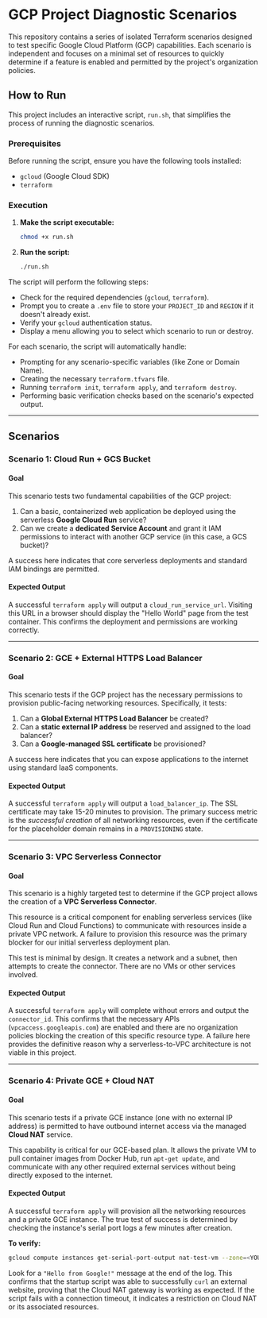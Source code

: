 # GCP Project Diagnostic Scenarios

This repository contains a series of isolated Terraform scenarios designed to test specific Google Cloud Platform (GCP) capabilities. Each scenario is independent and focuses on a minimal set of resources to quickly determine if a feature is enabled and permitted by the project's organization policies.

## How to Run

This project includes an interactive script, `run.sh`, that simplifies the process of running the diagnostic scenarios.

### Prerequisites

Before running the script, ensure you have the following tools installed:
*   `gcloud` (Google Cloud SDK)
*   `terraform`

### Execution

1.  **Make the script executable:**
    ```bash
    chmod +x run.sh
    ```

2.  **Run the script:**
    ```bash
    ./run.sh
    ```

The script will perform the following steps:
*   Check for the required dependencies (`gcloud`, `terraform`).
*   Prompt you to create a `.env` file to store your `PROJECT_ID` and `REGION` if it doesn't already exist.
*   Verify your `gcloud` authentication status.
*   Display a menu allowing you to select which scenario to run or destroy.

For each scenario, the script will automatically handle:
*   Prompting for any scenario-specific variables (like Zone or Domain Name).
*   Creating the necessary `terraform.tfvars` file.
*   Running `terraform init`, `terraform apply`, and `terraform destroy`.
*   Performing basic verification checks based on the scenario's expected output.

---

## Scenarios

### Scenario 1: Cloud Run + GCS Bucket

#### Goal
This scenario tests two fundamental capabilities of the GCP project:
1.  Can a basic, containerized web application be deployed using the serverless **Google Cloud Run** service?
2.  Can we create a **dedicated Service Account** and grant it IAM permissions to interact with another GCP service (in this case, a GCS bucket)?

A success here indicates that core serverless deployments and standard IAM bindings are permitted.

#### Expected Output
A successful `terraform apply` will output a `cloud_run_service_url`. Visiting this URL in a browser should display the "Hello World" page from the test container. This confirms the deployment and permissions are working correctly.

---

### Scenario 2: GCE + External HTTPS Load Balancer

#### Goal
This scenario tests if the GCP project has the necessary permissions to provision public-facing networking resources. Specifically, it tests:
1.  Can a **Global External HTTPS Load Balancer** be created?
2.  Can a **static external IP address** be reserved and assigned to the load balancer?
3.  Can a **Google-managed SSL certificate** be provisioned?

A success here indicates that you can expose applications to the internet using standard IaaS components.

#### Expected Output
A successful `terraform apply` will output a `load_balancer_ip`. The SSL certificate may take 15-20 minutes to provision. The primary success metric is the *successful creation* of all networking resources, even if the certificate for the placeholder domain remains in a `PROVISIONING` state.

---

### Scenario 3: VPC Serverless Connector

#### Goal
This scenario is a highly targeted test to determine if the GCP project allows the creation of a **VPC Serverless Connector**.

This resource is a critical component for enabling serverless services (like Cloud Run and Cloud Functions) to communicate with resources inside a private VPC network. A failure to provision this resource was the primary blocker for our initial serverless deployment plan.

This test is minimal by design. It creates a network and a subnet, then attempts to create the connector. There are no VMs or other services involved.

#### Expected Output
A successful `terraform apply` will complete without errors and output the `connector_id`. This confirms that the necessary APIs (`vpcaccess.googleapis.com`) are enabled and there are no organization policies blocking the creation of this specific resource type. A failure here provides the definitive reason why a serverless-to-VPC architecture is not viable in this project.

---

### Scenario 4: Private GCE + Cloud NAT

#### Goal
This scenario tests if a private GCE instance (one with no external IP address) is permitted to have outbound internet access via the managed **Cloud NAT** service.

This capability is critical for our GCE-based plan. It allows the private VM to pull container images from Docker Hub, run `apt-get update`, and communicate with any other required external services without being directly exposed to the internet.

#### Expected Output
A successful `terraform apply` will provision all the networking resources and a private GCE instance. The true test of success is determined by checking the instance's serial port logs a few minutes after creation.

**To verify:**
```bash
gcloud compute instances get-serial-port-output nat-test-vm --zone=<YOUR_ZONE> --project=<YOUR_PROJECT_ID>
```
Look for a `"Hello from Google!"` message at the end of the log. This confirms that the startup script was able to successfully `curl` an external website, proving that the Cloud NAT gateway is working as expected. If the script fails with a connection timeout, it indicates a restriction on Cloud NAT or its associated resources.